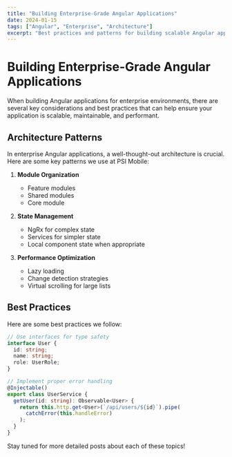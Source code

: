 ```yaml
---
title: "Building Enterprise-Grade Angular Applications"
date: 2024-01-15
tags: ["Angular", "Enterprise", "Architecture"]
excerpt: "Best practices and patterns for building scalable Angular applications in enterprise environments."
---
```


# Building Enterprise-Grade Angular Applications

When building Angular applications for enterprise environments, there are several key considerations and best practices that can help ensure your application is scalable, maintainable, and performant.

## Architecture Patterns

In enterprise Angular applications, a well-thought-out architecture is crucial. Here are some key patterns we use at PSI Mobile:

1. **Module Organization**
   - Feature modules
   - Shared modules
   - Core module

2. **State Management**
   - NgRx for complex state
   - Services for simpler state
   - Local component state when appropriate

3. **Performance Optimization**
   - Lazy loading
   - Change detection strategies
   - Virtual scrolling for large lists

## Best Practices

Here are some best practices we follow:

```typescript
// Use interfaces for type safety
interface User {
  id: string;
  name: string;
  role: UserRole;
}

// Implement proper error handling
@Injectable()
export class UserService {
  getUser(id: string): Observable<User> {
    return this.http.get<User>(`/api/users/${id}`).pipe(
      catchError(this.handleError)
    );
  }
}
```

Stay tuned for more detailed posts about each of these topics!
